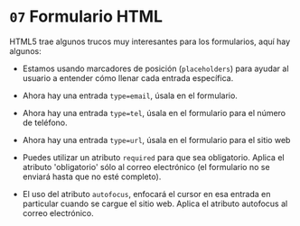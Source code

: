 # `07` Formulario HTML

HTML5 trae algunos trucos muy interesantes para los formularios, aquí hay algunos:

- Estamos usando marcadores de posición (`placeholders`) para ayudar al usuario a entender cómo llenar cada entrada específica.
- Ahora hay una entrada `type=email`, úsala en el formulario.
- Ahora hay una entrada `type=tel`, úsala en el formulario para el número de teléfono.
- Ahora hay una entrada `type=url`, úsala en el formulario para el sitio web

- Puedes utilizar un atributo `required` para que sea obligatorio. Aplica el atributo 'obligatorio' sólo al correo electrónico (el formulario no se enviará hasta que no esté completo).

- El uso del atributo `autofocus`, enfocará el cursor en esa entrada en particular cuando se cargue el sitio web. Aplica el atributo autofocus al correo electrónico.
